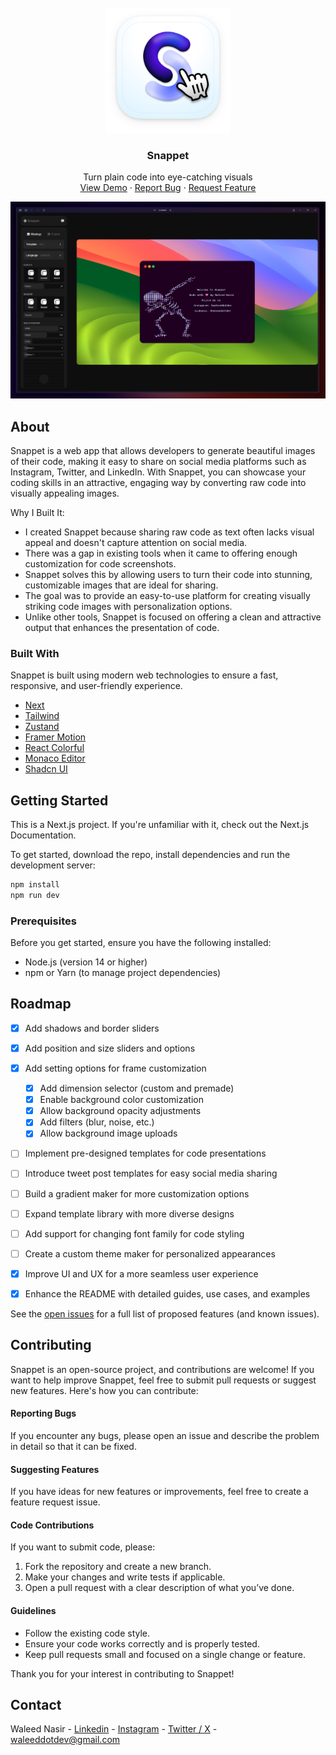<br />
<div align="center">
  <a href="https://github.com/othneildrew/Best-README-Template">
   <img width="200" height="200" src="https://github.com/waleeddotdev/Snappet/blob/cf7c0966ff22b7e0d5bcdfbcfdf61e1fc1cf9274/public/assets/logo.png" />
  </a>

  <h3 align="center">Snappet</h3>

  <p align="center">
    Turn plain code into eye-catching visuals
    <br />
    <a href="https://github.com/waleeddotdev/Snappet">View Demo</a>
    &middot;
    <a href="https://github.com/waleeddotdev/Snappet/issues/new?labels=bug&template=bug-report---.md">Report Bug</a>
    &middot;
    <a href="https://github.com/waleeddotdev/Snappet/issues/new?labels=enhancement&template=feature-request---.md">Request Feature</a>
  </p>
</div>

![Snappet Banner](https://github.com/waleeddotdev/Snappet/blob/504010ceed8ee72ddab4feaa4bdfb4d6b4fa1e23/public/assets/readme/Banner.png)
## About

Snappet is a web app that allows developers to generate beautiful images of their code, making it easy to share on social media platforms such as Instagram, Twitter, and LinkedIn. With Snappet, you can showcase your coding skills in an attractive, engaging way by converting raw code into visually appealing images.

Why I Built It:
- I created Snappet because sharing raw code as text often lacks visual appeal and doesn't capture attention on social media.
- There was a gap in existing tools when it came to offering enough customization for code screenshots.
- Snappet solves this by allowing users to turn their code into stunning, customizable images that are ideal for sharing.
- The goal was to provide an easy-to-use platform for creating visually striking code images with personalization options.
- Unlike other tools, Snappet is focused on offering a clean and attractive output that enhances the presentation of code.
### Built With

Snappet is built using modern web technologies to ensure a fast, responsive, and user-friendly experience.

- [Next](https://nextjs.org)
- [Tailwind](https://tailwindcss.com/)
- [Zustand](https://zustand.docs.pmnd.rs/)
- [Framer Motion](https://motion.dev/)
- [React Colorful](https://omgovich.github.io/react-colorful/)
- [Monaco Editor](https://www.npmjs.com/package/@monaco-editor/react)
- [Shadcn UI](https://ui.shadcn.com/)
## Getting Started

This is a Next.js project. If you're unfamiliar with it, check out the Next.js Documentation.

To get started, download the repo, install dependencies and run the development server:

  ```sh
  npm install 
npm run dev
  ```
### Prerequisites

Before you get started, ensure you have the following installed:

- Node.js (version 14 or higher)
- npm or Yarn (to manage project dependencies)
## Roadmap

- [x] Add shadows and border sliders
- [x] Add position and size sliders and options
- [x] Add setting options for frame customization
  - [x] Add dimension selector (custom and premade)
  - [x] Enable background color customization
  - [x] Allow background opacity adjustments
  - [x] Add filters (blur, noise, etc.)
  - [x] Allow background image uploads
- [ ] Implement pre-designed templates for code presentations
- [ ] Introduce tweet post templates for easy social media sharing
- [ ] Build a gradient maker for more customization options
- [ ] Expand template library with more diverse designs
- [ ] Add support for changing font family for code styling
- [ ] Create a custom theme maker for personalized appearances
- [x] Improve UI and UX for a more seamless user experience
- [x] Enhance the README with detailed guides, use cases, and examples


See the [open issues](https://github.com/waleeddotdev/Snappet/issues) for a full list of proposed features (and known issues).
## Contributing



Snappet is an open-source project, and contributions are welcome! If you want to help improve Snappet, feel free to submit pull requests or suggest new features. Here's how you can contribute:

#### Reporting Bugs
If you encounter any bugs, please open an issue and describe the problem in detail so that it can be fixed.

#### Suggesting Features
If you have ideas for new features or improvements, feel free to create a feature request issue.

#### Code Contributions
If you want to submit code, please:
1. Fork the repository and create a new branch.
2. Make your changes and write tests if applicable.
3. Open a pull request with a clear description of what you’ve done.

#### Guidelines
- Follow the existing code style.
- Ensure your code works correctly and is properly tested.
- Keep pull requests small and focused on a single change or feature.

Thank you for your interest in contributing to Snappet!

## Contact

Waleed Nasir - [Linkedin](https://linkedin.com/waleeddotdev) - [Instagram](https://instagram.com/waleeddotdev) - [Twitter / X](https://twitter.com/waleeddotdev) - waleeddotdev@gmail.com
